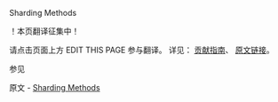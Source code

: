  Sharding Methods

 ！本页翻译征集中！

请点击页面上方 EDIT THIS PAGE 参与翻译。
详见：
[贡献指南]( https://github.com/JinMuInfo/MongoDB-Manual-zh/blob/master/CONTRIBUTING.md )、
[原文链接](  https://docs.mongodb.com/manual/reference/method/js-sharding/  )。

 参见

原文 - [Sharding Methods]( https://docs.mongodb.com/manual/reference/method/js-sharding/ )

